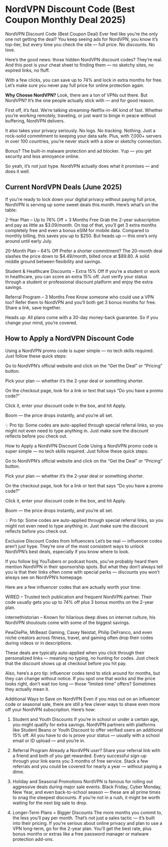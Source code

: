 # NordVPN Discount Code (Best Coupon Monthly Deal 2025)
NordVPN Discount Code (Best Coupon Deal)
Ever feel like you’re the only one not getting the deal? You keep seeing ads for NordVPN, you know it’s top-tier, but every time you check the site — full price. No discounts. No love.

Here’s the good news: those hidden NordVPN discount codes? They’re real. And this post is your cheat sheet to finding them — no sketchy sites, no expired links, no fluff.

With a few clicks, you can save up to 74% and lock in extra months for free. Let’s make sure you never pay full price for online protection again.

**Why Choose NordVPN?**
Look, there are a ton of VPNs out there. But NordVPN? It’s the one people actually stick with — and for good reason.

First off, it’s fast. We’re talking streaming-Netflix-in-4K kind of fast. Whether you’re working remotely, traveling, or just want to binge in peace without buffering, NordVPN delivers.

It also takes your privacy seriously. No logs. No tracking. Nothing. Just a rock-solid commitment to keeping your data safe. Plus, with 7,000+ servers in over 100 countries, you’re never stuck with a slow or sketchy connection.

Bonus? The built-in malware protection and ad blocker. Yup — you get security and less annoyance online.

So yeah, it’s not just hype. NordVPN actually does what it promises — and does it well.

## Current NordVPN Deals (June 2025)
If you're ready to lock down your digital privacy without paying full price, NordVPN is serving up some sweet deals this month. Here’s what’s on the table:

2-Year Plan – Up to 76% Off + 3 Months Free
Grab the 2-year subscription and pay as little as $3.09/month. On top of that, you’ll get 3 extra months completely free and even a bonus eSIM for mobile data. Compared to monthly billing, this saves you up to $250. But heads up — this one’s only around until early July.

20-Month Plan – 64% Off
Prefer a shorter commitment? The 20-month deal slashes the price down to $4.49/month, billed once at $89.80. A solid middle ground between flexibility and savings.

Student & Healthcare Discounts – Extra 15% Off
If you’re a student or work in healthcare, you can score an extra 15% off. Just verify your status through a student or professional discount platform and enjoy the extra savings.

Referral Program – 3 Months Free
Know someone who could use a VPN too? Refer them to NordVPN and you’ll both get 3 bonus months for free. Share a link, save together.

Heads up: All plans come with a 30-day money-back guarantee. So if you change your mind, you’re covered.

## How to Apply a NordVPN Discount Code
Using a NordVPN promo code is super simple — no tech skills required. Just follow these quick steps:

Go to NordVPN’s official website and click on the “Get the Deal” or “Pricing” button.

Pick your plan — whether it’s the 2-year deal or something shorter.

On the checkout page, look for a link or text that says “Do you have a promo code?”

Click it, enter your discount code in the box, and hit Apply.

Boom — the price drops instantly, and you’re all set.

💡 Pro tip: Some codes are auto-applied through special referral links, so you might not even need to type anything in. Just make sure the discount reflects before you check out.

How to Apply a NordVPN Discount Code
Using a NordVPN promo code is super simple — no tech skills required. Just follow these quick steps:

Go to NordVPN’s official website and click on the “Get the Deal” or “Pricing” button.

Pick your plan — whether it’s the 2-year deal or something shorter.

On the checkout page, look for a link or text that says “Do you have a promo code?”

Click it, enter your discount code in the box, and hit Apply.

Boom — the price drops instantly, and you’re all set.

💡 Pro tip: Some codes are auto-applied through special referral links, so you might not even need to type anything in. Just make sure the discount reflects before you check out.

Exclusive Discount Codes from Influencers
Let’s be real — influencer codes aren’t just hype. They’re one of the most consistent ways to unlock NordVPN’s best deals, especially if you know where to look.

If you follow big YouTubers or podcast hosts, you’ve probably heard them mention NordVPN in their sponsorship spots. But what they don’t always tell you is that their links often come with special perks — discounts you won’t always see on NordVPN’s homepage.

Here are a few influencer codes that are actually worth your time:

WIRED – Trusted tech publication and frequent NordVPN partner. Their code usually gets you up to 74% off plus 3 bonus months on the 2-year plan.

internethistorian – Known for hilarious deep dives on internet culture, his NordVPN shoutouts come with some of the biggest savings.

PewDiePie, MrBeast Gaming, Casey Neistat, Philip DeFranco, and even niche creators across fitness, travel, and gaming often drop their codes during videos or in descriptions.

These deals are typically auto-applied when you click through their personalized links — meaning no typing, no hunting for codes. Just check that the discount shows up at checkout before you hit pay.

Also, here’s a pro tip: influencer codes tend to stick around for months, but they can change without notice. If you spot one that works and the price looks right, don’t wait too long — those “limited-time” offers? Sometimes they actually mean it.


Additional Ways to Save on NordVPN
Even if you miss out on an influencer code or seasonal sale, there are still a few clever ways to shave even more off your NordVPN subscription. Here’s how:

1. Student and Youth Discounts
If you’re in school or under a certain age, you might qualify for extra savings. NordVPN partners with platforms like Student Beans or Youth Discount to offer verified users an additional 15% off. All you have to do is prove your status — usually with a school email or ID upload — and you’re in.

2. Referral Program
Already a NordVPN user? Share your referral link with a friend and both of you get rewarded. Every successful sign-up through your link earns you 3 months of free service. Stack a few referrals and you could be covered for nearly a year — without paying a dime.

3. Holiday and Seasonal Promotions
NordVPN is famous for rolling out aggressive deals during major sale events. Black Friday, Cyber Monday, New Year, and even back-to-school season — these are all prime times to snag the steepest discounts. If you’re not in a rush, it might be worth waiting for the next big sale to drop.

4. Longer-Term Plans = Bigger Discounts
The more months you commit to, the less you’ll pay per month. That’s not just a sales tactic — it’s built into their pricing. If you’re serious about online privacy and plan to use a VPN long-term, go for the 2-year plan. You’ll get the best rate, plus bonus months or extras like a free password manager or malware protection add-ons.


